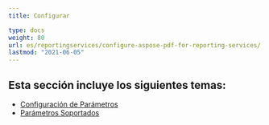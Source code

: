 ```yaml
---
title: Configurar

type: docs
weight: 80
url: es/reportingservices/configure-aspose-pdf-for-reporting-services/
lastmod: "2021-06-05"
---
```


## Esta sección incluye los siguientes temas:

- [Configuración de Parámetros](/pdf/reportingservices/setting-parameters/)
- [Parámetros Soportados](/pdf/reportingservices/supported-parameters/)